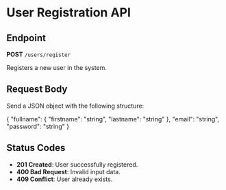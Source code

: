 # User Registration API

## Endpoint

**POST** `/users/register`

Registers a new user in the system.

## Request Body

Send a JSON object with the following structure:

{
  "fullname": {
    "firstname": "string",
    "lastname": "string"
  },
  "email": "string",
  "password": "string"
}

## Status Codes

- **201 Created**: User successfully registered.
- **400 Bad Request**: Invalid input data.
- **409 Conflict**: User already exists.
